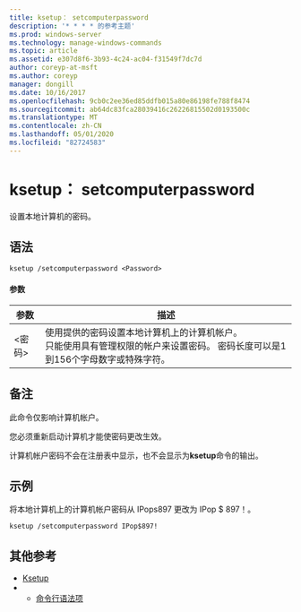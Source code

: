 ```yaml
---
title: ksetup： setcomputerpassword
description: '* * * * 的参考主题'
ms.prod: windows-server
ms.technology: manage-windows-commands
ms.topic: article
ms.assetid: e307d8f6-3b93-4c24-ac04-f31549f7dc7d
author: coreyp-at-msft
ms.author: coreyp
manager: dongill
ms.date: 10/16/2017
ms.openlocfilehash: 9cb0c2ee36ed85ddfb015a80e86198fe788f8474
ms.sourcegitcommit: ab64dc83fca28039416c26226815502d0193500c
ms.translationtype: MT
ms.contentlocale: zh-CN
ms.lasthandoff: 05/01/2020
ms.locfileid: "82724583"
---
```

# <a name="ksetupsetcomputerpassword"></a>ksetup： setcomputerpassword



设置本地计算机的密码。

## <a name="syntax"></a>语法

```
ksetup /setcomputerpassword <Password>
```

#### <a name="parameters"></a>参数

|参数|描述|
|---------|-----------|
|\<密码>|使用提供的密码设置本地计算机上的计算机帐户。</br>只能使用具有管理权限的帐户来设置密码。 密码长度可以是1到156个字母数字或特殊字符。|

## <a name="remarks"></a>备注

此命令仅影响计算机帐户。

您必须重新启动计算机才能使密码更改生效。

计算机帐户密码不会在注册表中显示，也不会显示为**ksetup**命令的输出。

## <a name="examples"></a>示例

将本地计算机上的计算机帐户密码从 IPops897 更改为 IPop $ 897！。
```
ksetup /setcomputerpassword IPop$897!
```

## <a name="additional-references"></a>其他参考

-   [Ksetup](ksetup.md)
-   - [命令行语法项](command-line-syntax-key.md)